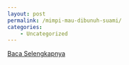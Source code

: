 ```yaml
---
layout: post
permalink: /mimpi-mau-dibunuh-suami/
categories:
    - Uncategorized
---
```


[Baca Selengkapnya](/06)